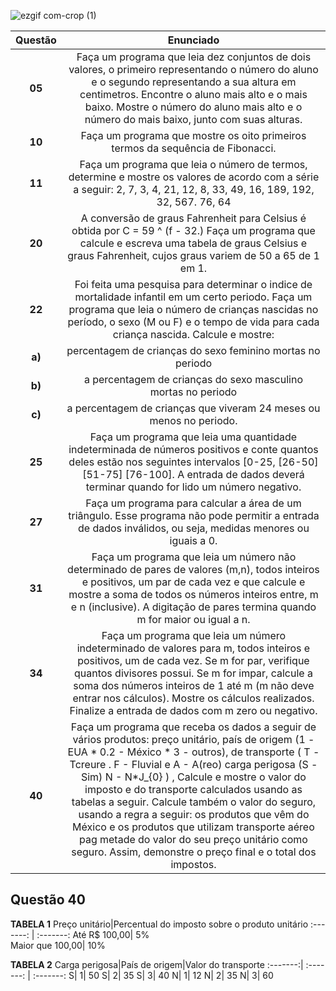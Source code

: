 ![ezgif com-crop (1)](https://user-images.githubusercontent.com/125037138/224166045-f6ca9177-da70-4b27-88c9-ba862a437f6d.jpg)

Questão| Enunciado  
:---------:|:------:
**05** |Faça um programa que leia dez conjuntos de dois valores, o primeiro representando o número do aluno e o segundo representando a sua altura em centimetros. Encontre o aluno mais alto e o mais baixo. Mostre o número do aluno mais alto e o número do mais baixo, junto com suas alturas.
**10** |Faça um programa que mostre os oito primeiros termos da sequência de Fibonacci.
**11** |Faça um programa que leia o número de termos, determine e mostre os valores de acordo com a série a seguir: 2, 7, 3, 4, 21, 12, 8, 33, 49, 16, 189, 192, 32, 567. 76, 64
**20** |A conversão de graus Fahrenheit para Celsius é obtida por C = 59 ^ (f - 32.) Faça um programa que calcule e escreva uma tabela de graus Celsius e graus Fahrenheit, cujos graus variem de 50 a 65 de 1 em 1.
**22** | Foi feita uma pesquisa para determinar o indice de mortalidade infantil em um certo periodo. Faça um programa que leia o número de crianças nascidas no período, o sexo (M ou F) e o tempo de vida para cada criança nascida. Calcule e mostre: 
**a)** | percentagem de crianças do sexo feminino mortas no periodo
**b)** |a percentagem de crianças do sexo masculino mortas no periodo
**c)** |a percentagem de crianças que viveram 24 meses ou menos no periodo.
**25** |Faça um programa que leia uma quantidade indeterminada de números positivos e conte quantos deles estão nos seguintes intervalos [0-25, [26-50] [51-75] [76-100]. A entrada de dados deverá terminar quando for lido um número negativo.
**27** |Faça um programa para calcular a área de um triângulo. Esse programa não pode permitir a entrada de dados inválidos, ou seja, medidas menores ou iguais a 0.
**31** |Faça um programa que leia um número não determinado de pares de valores (m,n), todos inteiros e positivos, um par de cada vez e que calcule e mostre a soma de todos os números inteiros entre, m e n (inclusive). A digitação de pares termina quando m for maior ou igual a n.
**34** |Faça um programa que leia um número indeterminado de valores para m, todos inteiros e positivos, um de cada vez. Se m for par, verifique quantos divisores possui. Se m for impar, calcule a soma dos números inteiros de 1 até m (m não deve entrar nos cálculos). Mostre os cálculos realizados. Finalize a entrada de dados com m zero ou negativo.
**40**|  Faça um programa que receba os dados a seguir de vários produtos: preço unitário, país de origem (1 - EUA * 0.2 - México * 3 - outros),  de transporte ( T - Tcreure . F - Fluvial e A - A(reo) carga perigosa (S - Sim) N - N*J_{0} ) , Calcule e mostre o valor do imposto e do transporte calculados usando as tabelas a seguir. Calcule também o valor do seguro, usando a regra a seguir: os produtos que vêm do México e os produtos que utilizam transporte aéreo pag metade do valor do seu preço unitário como seguro. Assim, demonstre o preço final e o total dos impostos.

## Questão 40 
**TABELA 1**
Preço unitário|Percentual do imposto sobre o produto unitário
:-------: | :-------:
 Até R$ 100,00| 5%   
 Maior que 100,00| 10%


**TABELA 2**
Carga perigosa|País de origem|Valor do transporte 
:-------:| :-------: | :-------:
S| 1| 50
S| 2| 35
S| 3| 40
N| 1| 12
N| 2| 35
N| 3| 60








